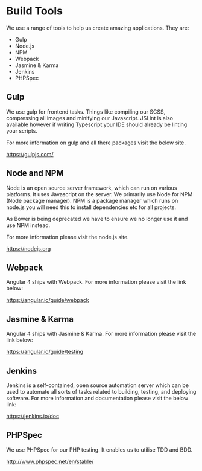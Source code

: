 # Build Tools

We use a range of tools to help us create amazing applications. They are:

* Gulp
* Node.js
* NPM
* Webpack
* Jasmine &amp; Karma
* Jenkins
* PHPSpec

## Gulp

We use gulp for frontend tasks. Things like compiling our SCSS, compressing all images and minifying our Javascript. JSLint is also available however if writing Typescript your IDE should already be linting your scripts.

For more information on gulp and all there packages visit the below site.

<https://gulpjs.com/>

## Node and NPM 

Node is an open source server framework, which can run on various platforms. It uses Javascript on the server. We primarily use Node for NPM (Node package manager). NPM is a package manager which runs on node.js you will need this to install dependencies etc for all projects.

As Bower is being deprecated we have to ensure we no longer use it and use NPM instead.

For more information please visit the node.js site.

<https://nodejs.org>

## Webpack

Angular 4 ships with Webpack. For more information please visit the link below:

<https://angular.io/guide/webpack>

## Jasmine &amp; Karma

Angular 4 ships with Jasmine &amp; Karma. For more information please visit the link below:

<https://angular.io/guide/testing>

## Jenkins

Jenkins is a self-contained, open source automation server which can be used to automate all sorts of tasks related to building, testing, and deploying software. For more information and documentation please visit the below link:

<https://jenkins.io/doc>

## PHPSpec

We use PHPSpec for our PHP testing. It enables us to utilise TDD and BDD. 

<http://www.phpspec.net/en/stable/>